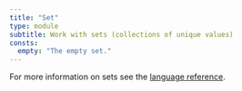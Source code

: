 ```yaml
---
title: "Set"
type: module
subtitle: Work with sets (collections of unique values)
consts:
  empty: "The empty set."
---
```


For more information on sets see the [language reference](/language/sets).
